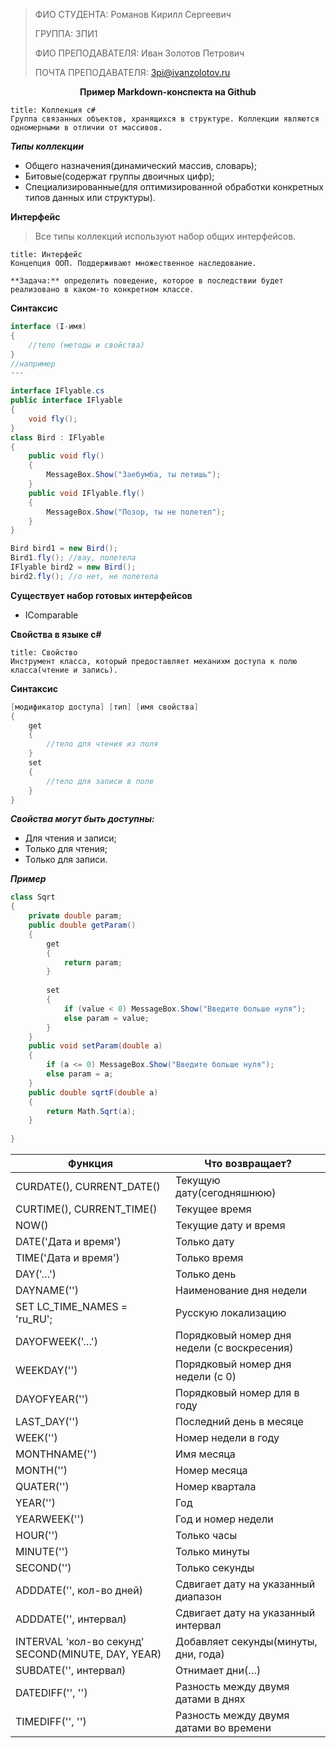 > ФИО СТУДЕНТА: Романов Кирилл Сергеевич
>
> ГРУППА: 3ПИ1
>
> ФИО ПРЕПОДАВАТЕЛЯ: Иван Золотов Петрович
>
> ПОЧТА ПРЕПОДАВАТЕЛЯ: 3pi@ivanzolotov.ru

<center><b>Пример Markdown-конспекта на Github</b></center>

```ad-info
title: Коллекция c#
Группа связанных объектов, хранящихся в структуре. Коллекции являются одномерными в отличии от массивов.
```

_**Типы коллекции**_
- Общего назначения(динамический массив, словарь);
- Битовые(содержат группы двоичных цифр);
- Специализированные(для оптимизированной обработки конкретных типов данных или структуры).

**Интерфейс**
>Все типы коллекций используют набор общих интерфейсов.

```ad-info
title: Интерфейс
Концепция ООП. Поддерживают множественное наследование.

**Задача:** определить поведение, которое в последствии будет реализовано в каком-то конкретном классе.
```

**Синтаксис**
```cs
interface (I-имя)
{
	//тело (методы и свойства)
}
//например
---

interface IFlyable.cs
public interface IFlyable
{
	void fly();
}
class Bird : IFlyable
{
	public void fly()
	{
		MessageBox.Show("Заебумба, ты летишь");
	}
	public void IFlyable.fly()
	{
		MessageBox.Show("Позор, ты не полетел");
	}
}

Bird bird1 = new Bird();
Bird1.fly(); //вау, полетела
IFlyable bird2 = new Bird();
bird2.fly(); //о нет, не полетела
```

**Существует набор готовых интерфейсов**
- IComparable

**Свойства в языке c#**
```ad-info
title: Свойство
Инструмент класса, который предоставляет механихм доступа к полю класса(чтение и запись).
```

**Синтаксис**
```cs
[модификатор доступа] [тип] [имя свойства]
{
	get
	{
		//тело для чтения из поля
	}
	set
	{
		//тело для записи в поле
	}
}
```

**_Свойства могут быть доступны:_**
- Для чтения и записи;
- Только для чтения;
- Только для записи.

**_Пример_**

```cs
class Sqrt
{
	private double param;
	public double getParam()
	{
		get
		{
			return param;
		}
		
		set 
		{
			if (value < 0) MessageBox.Show("Введите больше нуля");
			else param = value;
		}
	}
	public void setParam(double a)
	{
		if (a <= 0) MessageBox.Show("Введите больше нуля");
		else param = a;
	}
	public double sqrtF(double a)
	{
		return Math.Sqrt(a);
	}
	
} 
```


| Функция                                            | Что возвращает?                             |
| -------------------------------------------------- | ------------------------------------------- |
| CURDATE(), CURRENT_DATE()                          | Текущую дату(сегодняшнюю)                   |
| CURTIME(), CURRENT_TIME()                          | Текущее время                               |
| NOW()                                              | Текущие дату и время                        |
| DATE('Дата и время')                               | Только дату                                 |
| TIME('Дата и время')                               | Только время                                |
| DAY('…')                                           | Только день                                 |
| DAYNAME('')                                        | Наименование дня недели                     |
| SET LC_TIME_NAMES = 'ru_RU';                       | Русскую локализацию                         |
| DAYOFWEEK('…')                                     | Порядковый номер дня недели (с воскресения) |
| WEEKDAY('')                                        | Порядковый номер дня недели (с 0)           |
| DAYOFYEAR('')                                      | Порядковый номер для в году                 |
| LAST_DAY('')                                       | Последний день в месяце                     |
| WEEK('')                                           | Номер недели в году                         |
| MONTHNAME('')                                      | Имя месяца                                  |
| MONTH('')                                          | Номер месяца                                |
| QUATER('')                                         | Номер квартала                              |
| YEAR('')                                           | Год                                         |
| YEARWEEK('')                                       | Год и номер недели                          |
| HOUR('')                                           | Только часы                                 |
| MINUTE('')                                         | Только минуты                               |
| SECOND('')                                         | Только секунды                              |
| ADDDATE('', кол-во дней)                           | Сдвигает дату на указанный диапазон         |
| ADDDATE('', интервал)                              | Сдвигает дату на указанный интервал         |
| INTERVAL 'кол-во секунд' SECOND(MINUTE, DAY, YEAR) | Добавляет секунды(минуты, дни, года)        |
| SUBDATE('', интервал)                              | Отнимает дни(…)                             |
| DATEDIFF('', '')                                   | Разность между двумя датами в днях          |
| TIMEDIFF('', '')                                   | Разность между двумя датами во времени      |
